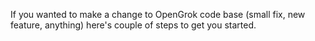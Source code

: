 If you wanted to make a change to OpenGrok code base (small fix, new feature, anything) here's couple of steps to get you started.
